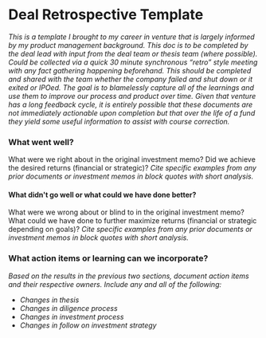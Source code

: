 # Deal Retrospective Template
*This is a template I brought to my career in venture that is largely informed by my product management background. This doc is to be completed by the deal lead with input from the deal team or thesis team (where possible). Could be collected via a quick 30 minute synchronous “retro” style meeting with any fact gathering happening beforehand. This should be completed and shared with the team whether the company failed and shut down or it exited or IPOed. The goal is to blamelessly capture all of the learnings and use them to improve our process and product over time. Given that venture has a long feedback cycle, it is entirely possible that these documents are not immediately actionable upon completion but that over the life of a fund they yield some useful information to assist with course correction.*

### What went well? 
What were we right about in the original investment memo? Did we achieve the desired returns (financial or strategic)?
*Cite specific examples from any prior documents or investment memos in block quotes with short analysis.*

#### What didn't go well or what could we have done better? 
What were we wrong about or blind to in the original investment memo? What could we have done to further maximize returns (financial or strategic depending on goals)?
*Cite specific examples from any prior documents or investment memos in block quotes with short analysis.*

### What action items or learning can we incorporate?
*Based on the results in the previous two sections, document action items and their respective owners. Include any and all of the following:*
- *Changes in thesis*
- *Changes in diligence process*
- *Changes in investment process*
- *Changes in follow on investment strategy*
